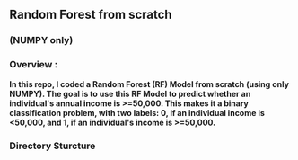 ## Random Forest from scratch 
### (NUMPY only)

### <b> Overview <b>:
In this repo, I coded a Random Forest (RF) Model from scratch (using only NUMPY). 
The goal is to use this RF Model to predict whether an individual's annual income is >=50,000. This makes it a binary classification problem, with two labels: 0, if an individual income is <50,000, and 1, if an individual's income is >=50,000. 

### <b> Directory Sturcture <b>

